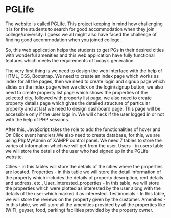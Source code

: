 # PGLife
The website is called PGLife. This project keeping in mind how challenging it is for the students
to search for good accommodation when they join college/university. I guess we all might also
have faced the challenge of finding good accommodation when you joined college.

So, this web application helps the students to get PGs in their desired cities with wonderful
amenities and this web application have fully functional features which meets the
requirements of today’s generation.

The very first thing is we need to design the web interface with the help of HTML, CSS,
Bootstrap. We need to create an index page which works as index for all the pages, then we
need to create login and signup page which slides on the index page when we click on the
login/signup button, we also need to create property list page which shows the properties of
the selected city, followed with property list page, we also need to create property details page
which gives the detailed structure of particular property and at last we need to design
dashboard page. This page will be accessible only if the user logs in. We will check if the user
logged in or not with the help of PHP sessions.

After this, JavaScript takes the role to add the functionalities of hover and On Click event
handlers.We also need to create database, for this, we are using PhpMyAdmin of XAMPP control panel.
We need 7 tables to store the varies of information which we will get from the user.
Users - in users table we will store the details of the user who had signed up in the PGLife
website.

Cities                     - in this tables will store the details of the cities where the properties are located. 
Properties                 - in this table we will store the detail information of the property which includes the details of property description, rent details 
                             and address, etc.,
User_interested_properties - In this table, we will store the properties which were plotted as interested by the user along with the details of the user which 
                             marked it as interested.
Testimonials               - In this table, we will store the reviews on the property given by the customer.
Amenities                  - In this table, we will store all the amenities provided by all the properties like (WIFI, geyser, food, parking) facilities provided 
                             by the property owner.
